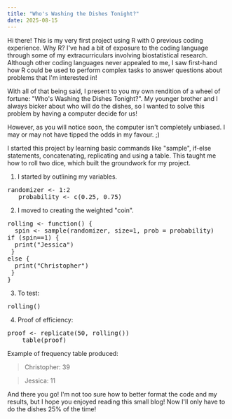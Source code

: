 ```yaml
---
title: "Who's Washing the Dishes Tonight?"
date: 2025-08-15
---
```

Hi there!
This is my very first project using R with 0 previous coding experience. Why R? I've had a bit of exposure to the coding language through some of my extracurriculars involving biostatistical research. Although other coding languages never appealed to me, I saw first-hand how R could be used to perform complex tasks to answer questions about problems that I'm interested in!

With all of that being said, I present to you my own rendition of a wheel of fortune: "Who's Washing the Dishes Tonight?". My younger brother and I always bicker about who will do the dishes, so I wanted to solve this problem by having a computer decide for us!

However, as you will notice soon, the computer isn't completely unbiased. I may or may not have tipped the odds in my favour. ;)

I started this project by learning basic commands like "sample", if-else statements, concatenating, replicating and using a table. This taught me how to roll two dice, which built the groundwork for my project. 

1) I started by outlining my variables.
<pre>randomizer <- 1:2
   probability <- c(0.25, 0.75)</pre>

2) I moved to creating the weighted "coin".

<pre>rolling <- function() {
  spin <- sample(randomizer, size=1, prob = probability)
if (spin==1) {
  print("Jessica")
 }
else {
  print("Christopher")
 }
} </pre>

3) To test:
<pre>rolling()</pre>

4) Proof of efficiency:
<pre>proof <- replicate(50, rolling())
    table(proof)</pre>
Example of frequency table produced:

> Christopher: 39

> Jessica: 11

And there you go! I'm not too sure how to better format the code and my results, but I hope you enjoyed reading this small blog! Now I'll only have to do the dishes 25% of the time!
